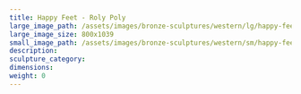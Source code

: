 ```yaml
---
title: Happy Feet - Roly Poly
large_image_path: /assets/images/bronze-sculptures/western/lg/happy-feet-roly-poly.jpg
large_image_size: 800x1039
small_image_path: /assets/images/bronze-sculptures/western/sm/happy-feet-roly-poly.jpg
description:
sculpture_category:
dimensions:
weight: 0
---
```



